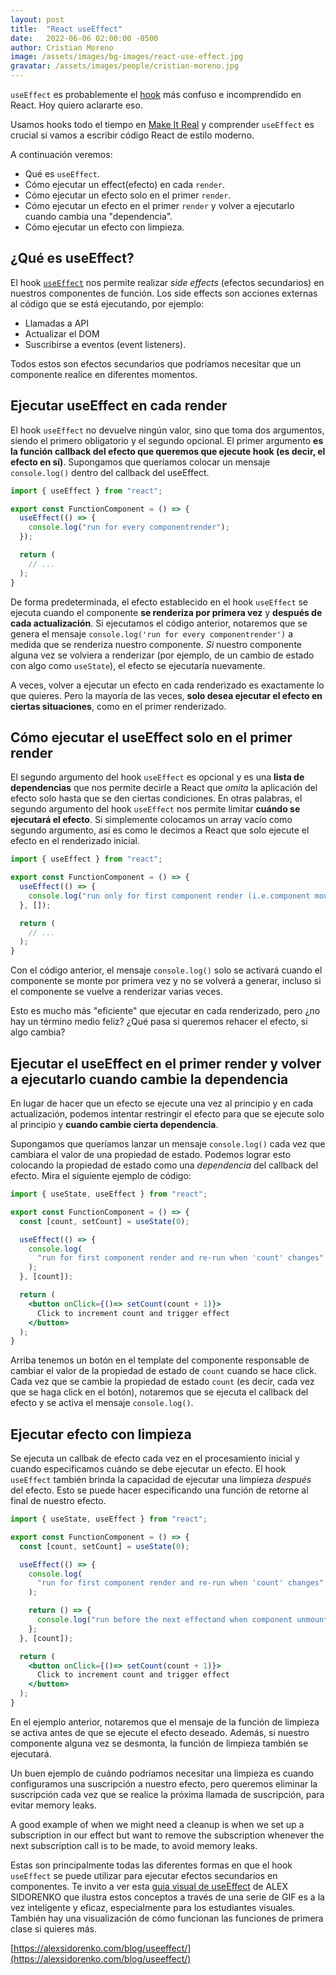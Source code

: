 ```yaml
---
layout: post
title:  "React useEffect"
date:   2022-06-06 02:00:00 -0500
author: Cristian Moreno
image: /assets/images/bg-images/react-use-effect.jpg
gravatar: /assets/images/people/cristian-moreno.jpg
---
```


`useEffect` es probablemente el [hook](https://guias.makeitreal.camp/react/react-hooks) más confuso e incomprendido en React. Hoy quiero aclararte eso.

Usamos hooks todo el tiempo en [Make It Real](http://makeitreal.camp/?utm_source=blog&utm_medium=web&utm_campaign=inbound&utm_content=react-use-effect) y comprender `useEffect` es crucial si vamos a escribir código React de estilo moderno.<!-- more -->

A continuación veremos:

- Qué es `useEffect`.
- Cómo ejecutar un effect(efecto) en cada `render`.
- Cómo ejecutar un efecto solo en el primer `render`.
- Cómo ejecutar un efecto en el primer `render` y volver a ejecutarlo cuando cambia una "dependencia".
- Cómo ejecutar un efecto con limpieza.

## ¿Qué es useEffect?

El hook [`useEffect`](https://is-tracking-link-api-prod.appspot.com/api/v1/click/5979720297742336/4956748072878080) nos permite realizar *side effects* (efectos secundarios) en nuestros componentes de función. Los side effects son acciones externas al código que se está ejecutando, por ejemplo:

- Llamadas a API
- Actualizar el DOM
- Suscribirse a eventos (event listeners).

Todos estos son efectos secundarios que podríamos necesitar que un componente realice en diferentes momentos.

## Ejecutar useEffect en cada render

El hook `useEffect` no devuelve ningún valor, sino que toma dos argumentos, siendo el primero obligatorio y el segundo opcional. El primer argumento **es la función callback del efecto que queremos que ejecute hook (es decir, el efecto en sí)**. Supongamos que queríamos colocar un mensaje `console.log()` dentro del callback del useEffect.

```javascript
import { useEffect } from "react";

export const FunctionComponent = () => {
  useEffect(() => {
    console.log("run for every componentrender");
  });

  return (
    // ...
  );
}
```

De forma predeterminada, el efecto establecido en el hook `useEffect` se ejecuta cuando el componente **se renderiza por primera vez** y **después de cada actualización**. Si ejecutamos el código anterior, notaremos que se genera el mensaje `console.log('run for every componentrender')` a medida que se renderiza nuestro componente. *Si* nuestro componente alguna vez se volviera a renderizar (por ejemplo, de un cambio de estado con algo como `useState`), el efecto se ejecutaría nuevamente.

A veces, volver a ejecutar un efecto en cada renderizado es exactamente lo que quieres. Pero la mayoría de las veces, **solo desea ejecutar el efecto en ciertas situaciones**, como en el primer renderizado.

## Cómo ejecutar el useEffect solo en el primer render

El segundo argumento del hook `useEffect` es opcional y es una **lista de dependencias** que nos permite decirle a React que *omita* la aplicación del efecto solo hasta que se den ciertas condiciones. En otras palabras, el segundo argumento del hook `useEffect` nos permite limitar **cuándo se ejecutará el efecto**. Si simplemente colocamos un array vacío como segundo argumento, así es como le decimos a React que solo ejecute el efecto en el renderizado inicial.

```javascript
import { useEffect } from "react";

export const FunctionComponent = () => {
  useEffect(() => {
    console.log("run only for first component render (i.e.component mount)");
  }, []);

  return (
    // ...
  );
}
```

Con el código anterior, el mensaje `console.log()` solo se activará cuando el componente se monte por primera vez y no se volverá a generar, incluso si el componente se vuelve a renderizar varias veces.

Esto es mucho más "eficiente" que ejecutar en cada renderizado, pero ¿no hay un término medio feliz? ¿Qué pasa si queremos rehacer el efecto, si algo cambia?

## Ejecutar el useEffect en el primer render y volver a ejecutarlo cuando cambie la dependencia

En lugar de hacer que un efecto se ejecute una vez al principio y en cada actualización, podemos intentar restringir el efecto para que se ejecute solo al principio y **cuando cambie cierta dependencia**.

Supongamos que queríamos lanzar un mensaje `console.log()` cada vez que cambiara el valor de una propiedad de estado. Podemos lograr esto colocando la propiedad de estado como una *dependencia* del callback del efecto. Mira el siguiente ejemplo de código:

```jsx
import { useState, useEffect } from "react";

export const FunctionComponent = () => {
  const [count, setCount] = useState(0);

  useEffect(() => {
    console.log(
      "run for first component render and re-run when 'count' changes"
    );
  }, [count]);

  return (
    <button onClick={()=> setCount(count + 1)}>
      Click to increment count and trigger effect
    </button>
  );
}
```

Arriba tenemos un botón en el template del componente responsable de cambiar el valor de la propiedad de estado de `count` cuando se hace click. Cada vez que se cambie la propiedad de estado `count` (es decir, cada vez que se haga click en el botón), notaremos que se ejecuta el callback del efecto y se activa el mensaje `console.log()`. 

## Ejecutar efecto con limpieza

Se ejecuta un callbak de efecto cada vez en el procesamiento inicial y cuando especificamos cuándo se debe ejecutar un efecto. El hook `useEffect` también brinda la capacidad de ejecutar una limpieza *después* del efecto. Esto se puede hacer especificando una función de retorne al final de nuestro efecto.

```jsx
import { useState, useEffect } from "react";

export const FunctionComponent = () => {
  const [count, setCount] = useState(0);

  useEffect(() => {
    console.log(
      "run for first component render and re-run when 'count' changes"
    );

    return () => {
      console.log("run before the next effectand when component unmounts");
    };
  }, [count]);

  return (
    <button onClick={()=> setCount(count + 1)}>
      Click to increment count and trigger effect
    </button>
  );
}
```

En el ejemplo anterior, notaremos que el mensaje de la función de limpieza se activa antes de que se ejecute el efecto deseado. Además, si nuestro componente alguna vez se desmonta, la función de limpieza también se ejecutará.

Un buen ejemplo de cuándo podríamos necesitar una limpieza es cuando configuramos una suscripción a nuestro efecto, pero queremos eliminar la suscripción cada vez que se realice la próxima llamada de suscripción, para evitar memory leaks.

A good example of when we might need a cleanup is when we set up a subscription in our effect but want to remove the subscription whenever the next subscription call is to be made, to avoid memory leaks.

Estas son principalmente todas las diferentes formas en que el hook `useEffect` se puede utilizar para ejecutar efectos secundarios en componentes. Te invito a ver esta [guia visual de useEffect](https://alexsidorenko.com/blog/useeffect/) de ALEX SIDORENKO que ilustra estos conceptos a través de una serie de GIF es a la vez inteligente y eficaz, especialmente para los estudiantes visuales. También hay una visualización de cómo funcionan las funciones de primera clase si quieres más.

[https://alexsidorenko.com/blog/useeffect/](https://alexsidorenko.com/blog/useeffect/)
